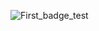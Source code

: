 ![First_badge_test](https://github.com/SergeyEn/hexlet_pytest/blob/main/.github/workflows/main_test.yml/badge.svg)
